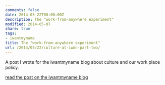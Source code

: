 ```yaml
---
comments: false
date: 2014-05-22T00:00:00Z
description: The "work-from-anywhere experiment"
modified: 2014-05-07
share: true
tags:
- iwantmyname
title: The "work-from-anywhere experiment"
url: /2014/05/22/culture-at-iwmn-part-two/
---
```


A post I wrote for the iwantmyname blog about culture and our work place policy.

[read the post on the iwantmyname blog](https://iwantmyname.com/blog/2014/05/culture-at-iwmn-part-two.html)

